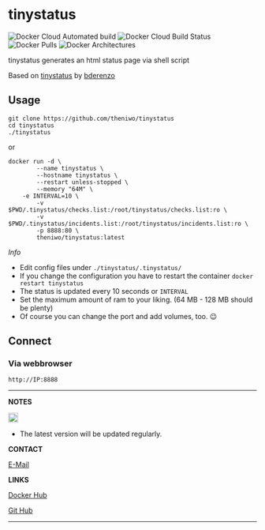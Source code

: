 # tinystatus
![Docker Cloud Automated build](https://img.shields.io/docker/cloud/automated/theniwo/tinystatus) ![Docker Cloud Build Status](https://img.shields.io/docker/cloud/build/theniwo/tinystatus) ![Docker Pulls](https://img.shields.io/docker/pulls/theniwo/tinystatus) ![Docker Architectures](https://img.shields.io/badge/arch-x86%20%7C%20amd64-informational)

tinystatus generates an html status page via shell script

Based on [tinystatus](https://github.com/bderenzo/tinystatus) by [bderenzo](https://github.com/bderenzo)



## Usage
```
git clone https://github.com/theniwo/tinystatus
cd tinystatus
./tinystatus
```

or

```
docker run -d \
        --name tinystatus \
        --hostname tinystatus \
        --restart unless-stopped \
        --memory "64M" \
	-e INTERVAL=10 \
        -v $PWD/.tinystatus/checks.list:/root/tinystatus/checks.list:ro \
        -v $PWD/.tinystatus/incidents.list:/root/tinystatus/incidents.list:ro \
        -p 8888:80 \
        theniwo/tinystatus:latest
```
*Info*
- Edit config files under `./tinystatus/.tinystatus/`
- If you change the configuration you have to restart the container `docker restart tinystatus`
- The status is updated every 10 seconds or `INTERVAL`
- Set the maximum amount of ram to your liking. (64 MB - 128 MB should be plenty)
- Of course you can change the port and add volumes, too. :wink:

## Connect

### Via webbrowser
`http://IP:8888`


---
**NOTES**
<!---
	<pre>
	Scrolltext
	</pre>
-->

<img src="https://upload.wikimedia.org/wikipedia/commons/thumb/e/e4/Infobox_info_icon.svg/1200px-Infobox_info_icon.svg.png" alt="drawing" width="20"/>

* The latest version will be updated regularly.

**CONTACT**

[E-Mail](mailto:tinystatus@theniwo.de)

**LINKS**

[Docker Hub](https://hub.docker.com/repository/docker/theniwo/tinystatus)

[Git Hub](https://github.com/theniwo/tinystatus)

---
